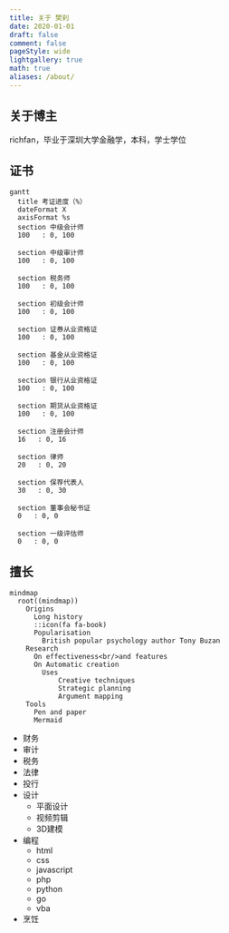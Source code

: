 ```yaml
---
title: 关于 樊刹
date: 2020-01-01
draft: false
comment: false
pageStyle: wide
lightgallery: true
math: true
aliases: /about/
---
```


## 关于博主

richfan，毕业于深圳大学金融学，本科，学士学位

## 证书

```mermaid
gantt
  title 考证进度（%）
  dateFormat X
  axisFormat %s
  section 中级会计师
  100   : 0, 100

  section 中级审计师
  100   : 0, 100

  section 税务师
  100   : 0, 100

  section 初级会计师
  100   : 0, 100

  section 证券从业资格证
  100   : 0, 100

  section 基金从业资格证
  100   : 0, 100

  section 银行从业资格证
  100   : 0, 100

  section 期货从业资格证
  100   : 0, 100

  section 注册会计师
  16   : 0, 16

  section 律师
  20   : 0, 20

  section 保荐代表人
  30   : 0, 30

  section 董事会秘书证
  0   : 0, 0

  section 一级评估师
  0   : 0, 0
```

## 擅长

```mermaid
mindmap
  root((mindmap))
    Origins
      Long history
      ::icon(fa fa-book)
      Popularisation
        British popular psychology author Tony Buzan
    Research
      On effectiveness<br/>and features
      On Automatic creation
        Uses
            Creative techniques
            Strategic planning
            Argument mapping
    Tools
      Pen and paper
      Mermaid
```

- 财务
- 审计
- 税务
- 法律
- 投行
- 设计
  - 平面设计
  - 视频剪辑
  - 3D建模
- 编程
  - html
  - css
  - javascript
  - php
  - python
  - go
  - vba
- 烹饪
